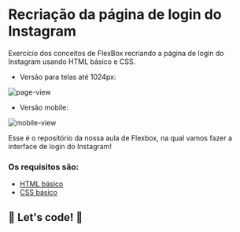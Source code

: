 # Recriação da  página de login do Instagram
  Exercício dos conceitos de FlexBox recriando a página de login do Instagram usando HTML básico e CSS.
  
  
  
- Versão para telas até 1024px:

![page-view](https://user-images.githubusercontent.com/101677836/182917503-f78766af-3755-48da-8ff2-7543fc906be4.png)
- Versão mobile:

![mobile-view](https://user-images.githubusercontent.com/101677836/182917545-cdc11ad0-6019-406d-ba14-f2c9d5f76d94.png)




Esse é o repositório da nossa aula de Flexbox, na qual vamos fazer a interface de login do Instagram! 

### Os requisitos são:

* [HTML básico](https://www.w3schools.com/html/)
* [CSS básico](https://developer.mozilla.org/pt-BR/docs/Web/CSS)

## 🚀 Let's code! 🚀
